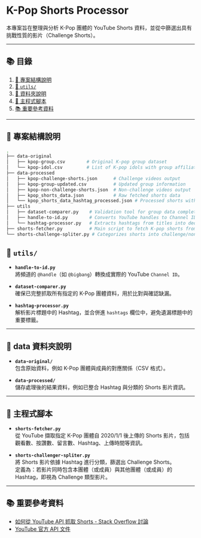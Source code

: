 # K-Pop Shorts Processor

本專案旨在整理與分析 K-Pop 團體的 YouTube Shorts 資料，並從中篩選出具有挑戰性質的影片（Challenge Shorts）。

---

## 📚 目錄

1. [📁 專案結構說明](#-專案結構說明)
2. [🔧 `utils/`](#-utils)
3. [📂 資料夾說明](#-資料夾說明)
4. [📜 主程式腳本](#-主程式腳本)
5. [📚 重要參考資料](#-重要參考資料)

---

## 📁 專案結構說明

```bash
.
├── data-original
│   ├── kpop-group.csv        # Original K-pop group dataset
│   └── kpop-idol.csv         # List of K-pop idols with group affiliations
├── data-processed
│   ├── kpop-challenge-shorts.json      # Challenge videos output
│   ├── kpop-group-updated.csv          # Updated group information
│   ├── kpop-non-challenge-shorts.json  # Non-challenge videos output
│   ├── kpop_shorts_data.json           # Raw fetched shorts data
│   └── kpop_shorts_data_hashtag_processed.json # Processed shorts with hashtags
├── utils
│   ├── dataset-comparer.py    # Validation tool for group data completeness
│   ├── handle-to-id.py        # Converts YouTube handles to Channel IDs
│   └── hashtag-processor.py   # Extracts hashtags from titles into dedicated field
├── shorts-fetcher.py          # Main script to fetch K-pop shorts from YouTube
└── shorts-challenge-spliter.py # Categorizes shorts into challenge/non-challenge
```

## 🔧 `utils/`

- **`handle-to-id.py`**  
  將頻道的 `@handle`（如 `@bigbang`）轉換成實際的 YouTube `Channel ID`。

- **`dataset-comparer.py`**  
  確保已完整抓取所有指定的 K-Pop 團體資料，用於比對與確認缺漏。

- **`hashtag-processor.py`**  
  解析影片標題中的 Hashtag，並合併進 `hashtags` 欄位中，避免遺漏標題中的重要標籤。

---

## 📂 data 資料夾說明

- **`data-original/`**  
  包含原始資料，例如 K-Pop 團體與成員的對應關係（CSV 格式）。

- **`data-processed/`**  
  儲存處理後的結果資料，例如已整合 Hashtag 與分類的 Shorts 影片資訊。

---

## 📜 主程式腳本

- **`shorts-fetcher.py`**  
  從 YouTube 擷取指定 K-Pop 團體自 2020/1/1 後上傳的 Shorts 影片，包括觀看數、按讚數、留言數、Hashtag、上傳時間等資訊。

- **`shorts-challenger-spliter.py`**  
  將 Shorts 影片依據 Hashtag 進行分類，篩選出 Challenge Shorts。  
  定義為：若影片同時包含本團體（或成員）與其他團體（或成員）的 Hashtag，即視為 Challenge 類型影片。

---

## 📚 重要參考資料

- [如何從 YouTube API 抓取 Shorts - Stack Overflow 討論](https://stackoverflow.com/questions/71192605/how-do-i-get-youtube-shorts-from-youtube-api-data-v3)
- [YouTube 官方 API 文件](https://developers.google.com/youtube/v3/docs/)
